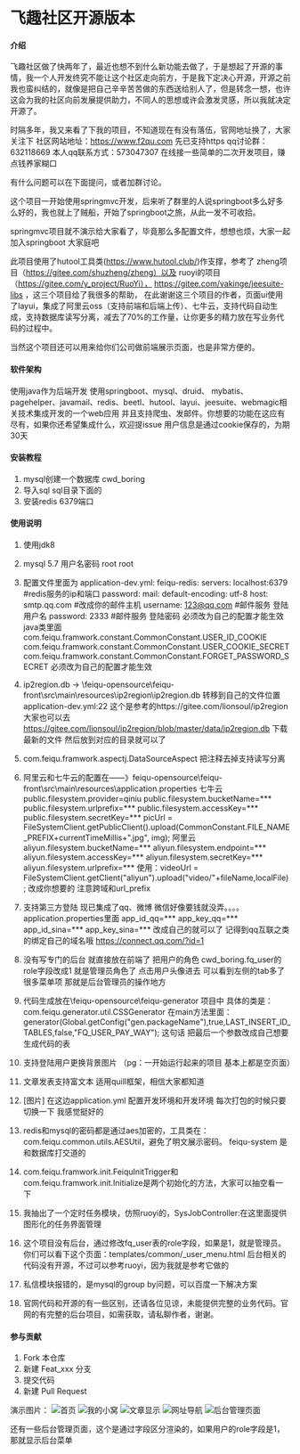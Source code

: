 # 飞趣社区开源版本

#### 介绍
飞趣社区做了快两年了，最近也想不到什么新功能去做了，于是想起了开源的事情，我一个人开发终究不能让这个社区走向前方，于是我下定决心开源，开源之前我也蛮纠结的，就像是把自己辛辛苦苦做的东西送给别人了，但是转念一想，也许这会为我的社区向前发展提供助力，不同人的思想或许会激发灵感，所以我就决定开源了。

时隔多年，我又来看了下我的项目，不知道现在有没有落伍，官网地址换了，大家关注下
社区网站地址：https://www.f2qu.com  先已支持https
qq讨论群：632118669  本人qq联系方式：573047307  在线接一些简单的二次开发项目，赚点钱养家糊口

有什么问题可以在下面提问，或者加群讨论。

这个项目一开始使用springmvc开发，后来听了群里的人说springboot多么好多么好的，我也就上了贼船，开始了springboot之旅，从此一发不可收拾。

springmvc项目就不演示给大家看了，毕竟那么多配置文件，想想也烦，大家一起加入springboot 大家庭吧

此项目使用了hutool工具类(https://www.hutool.club/)作支撑，参考了
zheng项目（https://gitee.com/shuzheng/zheng）以及
ruoyi的项目（https://gitee.com/y_project/RuoYi），
https://gitee.com/vakinge/jeesuite-libs
，这三个项目给了我很多的帮助，
在此谢谢这三个项目的作者，页面ui使用了layui，集成了阿里云oss（支持前端和后端上传）、七牛云，支持代码自动生成，支持数据库读写分离，减去了70%的工作量，让你更多的精力放在写业务代码的过程中。

当然这个项目还可以用来给你们公司做前端展示页面，也是非常方便的。



#### 软件架构
使用java作为后端开发 使用springboot、mysql、druid、 mybatis、pagehelper、javamail、redis、beetl、hutool、layui、jeesuite、webmagic相关技术集成开发的一个web应用
并且支持爬虫、发邮件。你想要的功能在这应有尽有，如果你还希望集成什么，欢迎提issue
用户信息是通过cookie保存的，为期30天 


#### 安装教程

1. mysql创建一个数据库 cwd_boring
2. 导入sql sql目录下面的
3. 安装redis 6379端口

#### 使用说明

1. 使用jdk8
2. mysql 5.7 用户名密码 root root
3. 配置文件里面为
    application-dev.yml:
        feiqu-redis:
          servers: localhost:6379 #redis服务的ip和端口
          password:
        mail:
            default-encoding: utf-8
            host:  smtp.qq.com #改成你的邮件主机
            username: 123@qq.com #邮件服务 登陆用户名
            password: 2333 #邮件服务 登陆密码
    必须改为自己的配置才能生效
    java类里面
    com.feiqu.framwork.constant.CommonConstant.USER_ID_COOKIE
    com.feiqu.framwork.constant.CommonConstant.USER_COOKIE_SECRET
    com.feiqu.framwork.constant.CommonConstant.FORGET_PASSWORD_SECRET 
    必须改为自己的配置才能生效
4. ip2region.db -> \feiqu-opensource\feiqu-front\src\main\resources\ip2region\ip2region.db 转移到自己的文件位置 application-dev.yml:22
    这个是参考的https://gitee.com/lionsoul/ip2region 
    大家也可以去 https://gitee.com/lionsoul/ip2region/blob/master/data/ip2region.db  下载最新的文件
    然后放到对应的目录就可以了
5. com.feiqu.framwork.aspectj.DataSourceAspect 把注释去掉支持读写分离
6. 阿里云和七牛云的配置在——》feiqu-opensource\feiqu-front\src\main\resources\application.properties
   七牛云
       public.filesystem.provider=qiniu
       public.filesystem.bucketName=***
       public.filesystem.urlprefix=***
       public.filesystem.accessKey=***
       public.filesystem.secretKey=***
        picUrl = FileSystemClient.getPublicClient().upload(CommonConstant.FILE_NAME_PREFIX+currentTimeMillis+".jpg", img);
   阿里云
       aliyun.filesystem.bucketName=***
       aliyun.filesystem.endpoint=***
       aliyun.filesystem.accessKey=***
       aliyun.filesystem.secretKey=***
       aliyun.filesystem.urlprefix=***
       使用：videoUrl = FileSystemClient.getClient("aliyun").upload("video/"+fileName,localFile);
   改成你想要的
   注意跨域和url_prefix 
7. 支持第三方登陆 现已集成了qq、微博  微信好像要钱就没弄。。。。
    application.properties里面
    app_id_qq=***
    app_key_qq=***
    app_id_sina=***
    app_key_sina=***
    改成自己的就可以了 记得到qq互联之类的绑定自己的域名哦 https://connect.qq.com/?id=1

8. 没有写专门的后台 就直接放在前端了 把用户的角色 cwd_boring.fq_user的role字段改成1 就是管理员角色了 
    点击用户头像进去 可以看到左侧的tab多了很多菜单项 那就是后台管理员的操作地方
   
    
9. 代码生成放在\feiqu-opensource\feiqu-generator 项目中
    具体的类是：com.feiqu.generator.util.CSSGenerator
    在main方法里面：generator(Global.getConfig("gen.packageName"),true,LAST_INSERT_ID_TABLES,false,"FQ_USER_PAY_WAY");
    这句话 把最后一个参数改成自己想要生成代码的表

10. 支持登陆用户更换背景图片 （pg：一开始运行起来的项目 基本上都是空页面）

11. 文章发表支持富文本 适用quill框架，相信大家都知道 

12. [图片] 在这边application.yml 配置开发环境和开发环境 每次打包的时候只要切换一下 我感觉挺好的

13. redis和mysql的密码都是通过aes加密的，工具类在：com.feiqu.common.utils.AESUtil，避免了明文展示密码。 feiqu-system 是和数据库打交道的

14. com.feiqu.framwork.init.FeiquInitTrigger和com.feiqu.framwork.init.Initialize是两个初始化的方法，大家可以抽空看一下

15. 我抽出了一个定时任务模块，仿照ruoyi的，SysJobController:在这里面提供图形化的任务界面管理

16. 这个项目没有后台，通过修改fq_user表的role字段，如果是1，就是管理员。 你们可以看下这个页面：templates/common/_user_menu.html
后台相关的代码没有开源，不过可以参考ruoyi，因为我就是参考它做的

17. 私信模块报错的，是mysql的group by问题，可以百度一下解决方案

18. 官网代码和开源的有一些区别，还请各位见谅，未能提供完整的业务代码。官网的有完整的后台项目，如需获取，请私聊作者，谢谢。

#### 参与贡献

1. Fork 本仓库
2. 新建 Feat_xxx 分支
3. 提交代码
4. 新建 Pull Request


演示图片：
![首页](https://images.gitee.com/uploads/images/2019/0415/212716_fb07524f_1233679.png "TIM图片20190415212647.png")
![我的小窝](https://images.gitee.com/uploads/images/2019/0415/212801_be0d1782_1233679.png "TIM图片20190415212747.png")
![文章显示](https://images.gitee.com/uploads/images/2019/0415/212852_0f216b2e_1233679.png "TIM图片20190415212836.png")
![网址导航](https://images.gitee.com/uploads/images/2019/0415/212953_3c777e7c_1233679.png "TIM图片20190415212936.png")
![后台管理页面](https://images.gitee.com/uploads/images/2019/0608/224223_2ecc1c13_1233679.png "微信图片_20190608224135.png")

还有一些后台管理页面，这个是通过字段区分渲染的，如果用户的role字段是1，那就显示后台菜单